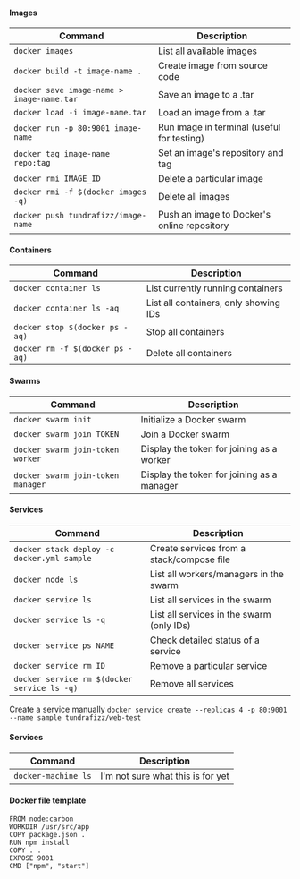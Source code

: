 #### Images
| Command                                   | Description                                 |
| ----------------------------------------- | ------------------------------------------- |
| `docker images`                           | List all available images                   |
| `docker build -t image-name .`            | Create image from source code               |
| `docker save image-name > image-name.tar` | Save an image to a .tar                     |
| `docker load -i image-name.tar`           | Load an image from a .tar                   |
| `docker run -p 80:9001 image-name`        | Run image in terminal (useful for testing)  |
| `docker tag image-name repo:tag`          | Set an image's repository and tag           |
| `docker rmi IMAGE_ID`                     | Delete a particular image                   |
| `docker rmi -f $(docker images -q)`       | Delete all images                           |
| `docker push tundrafizz/image-name`       | Push an image to Docker's online repository |

#### Containers
| Command                         | Description                           |
| ------------------------------- | ------------------------------------- |
| `docker container ls`           | List currently running containers     |
| `docker container ls -aq`       | List all containers, only showing IDs |
| `docker stop $(docker ps -aq)`  | Stop all containers                   |
| `docker rm -f $(docker ps -aq)` | Delete all containers                 |

#### Swarms
| Command                           | Description                                |
| --------------------------------- | ------------------------------------------ |
| `docker swarm init`               | Initialize a Docker swarm                  |
| `docker swarm join TOKEN`         | Join a Docker swarm                        |
| `docker swarm join-token worker`  | Display the token for joining as a worker  |
| `docker swarm join-token manager` | Display the token for joining as a manager |

#### Services
| Command                                     | Description                               |
| ------------------------------------------- | ----------------------------------------- |
| `docker stack deploy -c docker.yml sample`  | Create services from a stack/compose file |
| `docker node ls`                            | List all workers/managers in the swarm    |
| `docker service ls`                         | List all services in the swarm            |
| `docker service ls -q`                      | List all services in the swarm (only IDs) |
| `docker service ps NAME`                    | Check detailed status of a service        |
| `docker service rm ID`                      | Remove a particular service               |
| `docker service rm $(docker service ls -q)` | Remove all services                       |

Create a service manually
`docker service create --replicas 4 -p 80:9001 --name sample tundrafizz/web-test`

#### Services
| Command                                     | Description                               |
| ------------------------------------------- | ----------------------------------------- |
| `docker-machine ls`                         | I'm not sure what this is for yet         |

#### Docker file template
```
FROM node:carbon
WORKDIR /usr/src/app
COPY package.json .
RUN npm install
COPY . .
EXPOSE 9001
CMD ["npm", "start"]
```
